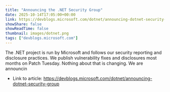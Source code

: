 ```yaml
---
title: "Announcing the .NET Security Group"
date: 2025-10-14T17:05:00+00:00
link: https://devblogs.microsoft.com/dotnet/announcing-dotnet-security-group
showShare: false
showReadTime: false
thumbnail: images/dotnet.png
tags: ["devblogs.microsoft.com"]
---
```

The .NET project is run by Microsoft and follows our security reporting and disclosure practices. We publish vulnerability fixes and disclosures most months on Patch Tuesday. Nothing about that is changing. We are announcin

- Link to article: https://devblogs.microsoft.com/dotnet/announcing-dotnet-security-group
